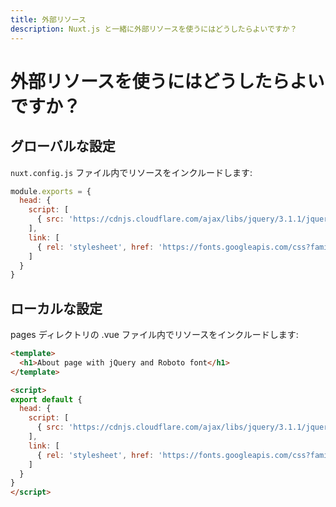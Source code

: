 ```yaml
---
title: 外部リソース
description: Nuxt.js と一緒に外部リソースを使うにはどうしたらよいですか？
---
```


<!-- title: External resources -->
<!-- description: How to use external resources with Nuxt.js? -->

<!-- # How to use external resources? -->

# 外部リソースを使うにはどうしたらよいですか？

<!-- ## Global Settings -->

## グローバルな設定

<!-- Include your resources in the `nuxt.config.js` file: -->

`nuxt.config.js` ファイル内でリソースをインクルードします:

```js
module.exports = {
  head: {
    script: [
      { src: 'https://cdnjs.cloudflare.com/ajax/libs/jquery/3.1.1/jquery.min.js' }
    ],
    link: [
      { rel: 'stylesheet', href: 'https://fonts.googleapis.com/css?family=Roboto' }
    ]
  }
}
```

<!-- ## Local Settings -->

## ローカルな設定

<!-- Include your resources in your .vue file inside the pages directory: -->

pages ディレクトリの .vue ファイル内でリソースをインクルードします:

```html
<template>
  <h1>About page with jQuery and Roboto font</h1>
</template>

<script>
export default {
  head: {
    script: [
      { src: 'https://cdnjs.cloudflare.com/ajax/libs/jquery/3.1.1/jquery.min.js' }
    ],
    link: [
      { rel: 'stylesheet', href: 'https://fonts.googleapis.com/css?family=Roboto' }
    ]
  }
}
</script>
```
